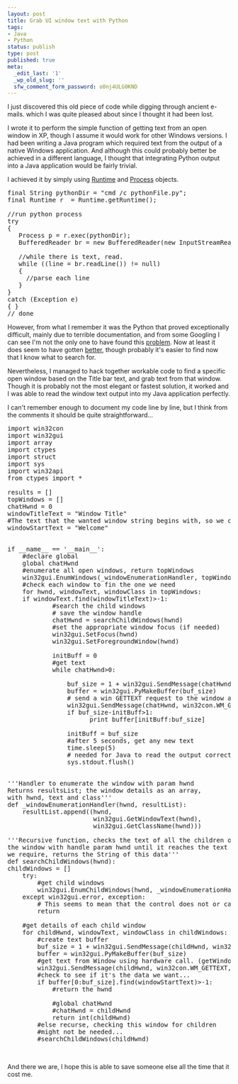```yaml
---
layout: post
title: Grab UI window text with Python
tags:
- Java
- Python
status: publish
type: post
published: true
meta:
  _edit_last: '1'
  _wp_old_slug: ''
  sfw_comment_form_password: o0nj4ULG0KND
---
```

I just discovered this old piece of code while digging through ancient e-mails. which I was quite pleased about since I thought it had been lost.

I wrote it to perform the simple function of getting text from an open window in XP, though I assume it would work for other Windows versions.
I had been writing a Java program which required text from the output of a native Windows application. And although this could probably better be achieved in a different language, I thought that integrating Python output into a Java application would be fairly trivial. 

I achieved it by simply using <a href="http://download.oracle.com/javase/1.5.0/docs/api/java/lang/Runtime.html">Runtime</a> and <a href="http://download.oracle.com/javase/1.4.2/docs/api/java/lang/Process.html">Process</a> objects.

<pre lang="java" line="1">
final String pythonDir = "cmd /c pythonFile.py";
final Runtime r  = Runtime.getRuntime();

//run python process
try
{
   Process p = r.exec(pythonDir);
   BufferedReader br = new BufferedReader(new InputStreamReader(p.getInputStream()), 5000);

   //while there is text, read.
   while ((line = br.readLine()) != null)
   {
     //parse each line
   }
}
catch (Exception e)
{ }
// done
</pre>


However, from what I remember it was the Python that proved exceptionally difficult, mainly due to terrible documentation, and from some Googling I can see I'm not the only one to have found this <a href="http://mail.python.org/pipermail/python-win32/2004-December/002771.html">problem</a>. Now at least it does seem to have gotten <a href="http://www.pha.com.au/kb/index.php/Python_-_ctypes#GUI_Examples">better</a>, though probably it's easier to find now that I know what to search for.

Nevertheless, I managed to hack together workable code to find a specific open window based on the Title bar text, and grab text from that window.
Though it is probably not the most elegant or fastest solution, it worked and I was able to read the window text output into my Java application perfectly.

I can't remember enough to document my code line by line, but I think from the comments it should be quite straightforward...

<pre lang="python" line="1">import win32con
import win32gui
import array
import ctypes
import struct
import sys
import win32api
from ctypes import *

results = []
topWindows = []
chatHwnd = 0
windowTitleText = "Window Title"
#The text that the wanted window string begins with, so we can find it
windowStartText = "Welcome"


if __name__ == '__main__':
    #declare global
    global chatHwnd
    #enumerate all open windows, return topWindows
    win32gui.EnumWindows(_windowEnumerationHandler, topWindows)
    #check each window to fin the one we need
    for hwnd, windowText, windowClass in topWindows:
    if windowText.find(windowTitleText)&gt;-1:
            #search the child windows
            # save the window handle
            chatHwnd = searchChildWindows(hwnd)
            #set the appropriate window focus (if needed)
            win32gui.SetFocus(hwnd)
            win32gui.SetForegroundWindow(hwnd)

            initBuff = 0
            #get text
            while chatHwnd&gt;0:

                buf_size = 1 + win32gui.SendMessage(chatHwnd, win32con.WM_GETTEXTLENGTH, 0, 0)
                buffer = win32gui.PyMakeBuffer(buf_size)
                # send a win GETTEXT request to the window and read into buffer
                win32gui.SendMessage(chatHwnd, win32con.WM_GETTEXT, buf_size, buffer)
                if buf_size-initBuff&gt;1:
                      print buffer[initBuff:buf_size]

                initBuff = buf_size
                #after 5 seconds, get any new text
                time.sleep(5)
                # needed for Java to read the output correctly
                sys.stdout.flush()


'''Handler to enumerate the window with param hwnd
Returns resultsList; the window details as an array,
with hwnd, text and class'''
def _windowEnumerationHandler(hwnd, resultList):
    resultList.append((hwnd,
                       win32gui.GetWindowText(hwnd),
                       win32gui.GetClassName(hwnd)))

'''Recursive function, checks the text of all the children of
the window with handle param hwnd until it reaches the text that
we require, returns the String of this data'''
def searchChildWindows(hwnd):
childWindows = []
    try:
        #get child windows
        win32gui.EnumChildWindows(hwnd, _windowEnumerationHandler, childWindows)
    except win32gui.error, exception:
        # This seems to mean that the control does not or cannot have child windows
        return

    #get details of each child window
    for childHwnd, windowText, windowClass in childWindows:
        #create text buffer
        buf_size = 1 + win32gui.SendMessage(childHwnd, win32con.WM_GETTEXTLENGTH, 0, 0)
        buffer = win32gui.PyMakeBuffer(buf_size)
        #get text from Window using hardware call. (getWindowText() did not return anything)
        win32gui.SendMessage(childHwnd, win32con.WM_GETTEXT, buf_size, buffer)
        #check to see if it's the data we want...
        if buffer[0:buf_size].find(windowStartText)&gt;-1:
            #return the hwnd

            #global chatHwnd
            #chatHwnd = childHwnd
            return int(childHwnd)
        #else recurse, checking this window for children
        #might not be needed...
        #searchChildWindows(childHwnd)


</pre>

And there we are, I hope this is able to save someone else all the time that it cost me.
